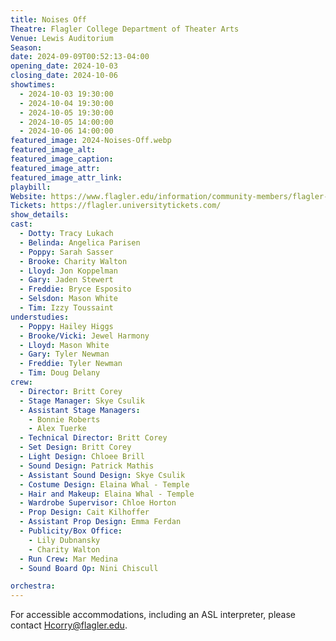 ```yaml
---
title: Noises Off
Theatre: Flagler College Department of Theater Arts
Venue: Lewis Auditorium
Season: 
date: 2024-09-09T00:52:13-04:00
opening_date: 2024-10-03
closing_date: 2024-10-06
showtimes:
  - 2024-10-03 19:30:00
  - 2024-10-04 19:30:00
  - 2024-10-05 19:30:00
  - 2024-10-05 14:00:00
  - 2024-10-06 14:00:00
featured_image: 2024-Noises-Off.webp
featured_image_alt: 
featured_image_caption: 
featured_image_attr: 
featured_image_attr_link: 
playbill:
Website: https://www.flagler.edu/information/community-members/flagler-college-theatre-productions-2024-2025
Tickets: https://flagler.universitytickets.com/
show_details: 
cast:
  - Dotty: Tracy Lukach
  - Belinda: Angelica Parisen
  - Poppy: Sarah Sasser
  - Brooke: Charity Walton
  - Lloyd: Jon Koppelman
  - Gary: Jaden Stewert
  - Freddie: Bryce Esposito
  - Selsdon: Mason White
  - Tim: Izzy Toussaint
understudies:
  - Poppy: Hailey Higgs
  - Brooke/Vicki: Jewel Harmony
  - Lloyd: Mason White
  - Gary: Tyler Newman
  - Freddie: Tyler Newman
  - Tim: Doug Delany
crew:
  - Director: Britt Corey
  - Stage Manager: Skye Csulik
  - Assistant Stage Managers:
    - Bonnie Roberts
    - Alex Tuerke
  - Technical Director: Britt Corey
  - Set Design: Britt Corey
  - Light Design: Chloee Brill
  - Sound Design: Patrick Mathis
  - Assistant Sound Design: Skye Csulik
  - Costume Design: Elaina Whal - Temple
  - Hair and Makeup: Elaina Whal - Temple
  - Wardrobe Supervisor: Chloe Horton
  - Prop Design: Cait Kilhoffer
  - Assistant Prop Design: Emma Ferdan
  - Publicity/Box Office:
    - Lily Dubnansky
    - Charity Walton
  - Run Crew: Mar Medina
  - Sound Board Op: Nini Chiscull

orchestra:
---
```

For accessible accommodations, including an ASL interpreter, please contact [Hcorry@flagler.edu](mailto:Hcorry@flagler.edu).